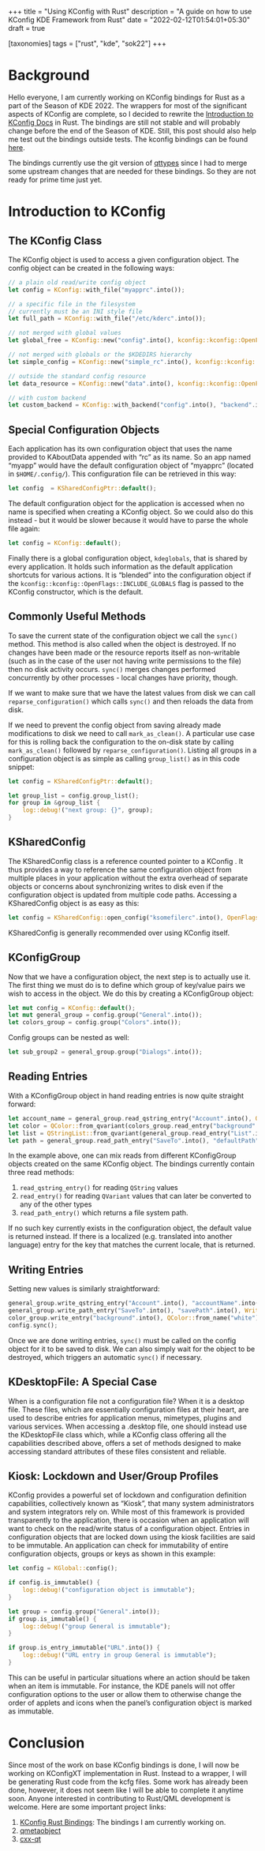 +++
title = "Using KConfig with Rust"
description = "A guide on how to use KConfig KDE Framework from Rust"
date = "2022-02-12T01:54:01+05:30"
draft = true

[taxonomies]
tags = ["rust", "kde", "sok22"]
+++

# Background

Hello everyone, I am currently working on KConfig bindings for Rust as a part of the Season of KDE 2022. The wrappers for most of the significant aspects of KConfig are complete, so I decided to rewrite the [Introduction to KConfig Docs](https://develop.kde.org/docs/use/configuration/introduction/) in Rust. The bindings are still not stable and will probably change before the end of the Season of KDE. Still, this post should also help me test out the bindings outside tests. The kconfig bindings can be found [here](https://invent.kde.org/oreki/kconfig-rs).

<!-- more -->

The bindings currently use the git version of [qttypes](https://github.com/woboq/qmetaobject-rs) since I had to merge some upstream changes that are needed for these bindings. So they are not ready for prime time just yet.

# Introduction to KConfig
## The KConfig Class

The KConfig object is used to access a given configuration object. The config object can be created in the following ways:

```rust
// a plain old read/write config object
let config = KConfig::with_file("myapprc".into());

// a specific file in the filesystem
// currently must be an INI style file
let full_path = KConfig::with_file("/etc/kderc".into());

// not merged with global values
let global_free = KConfig::new("config".into(), kconfig::kconfig::OpenFlags::NO_GLOBALS, qttypes::QStandardPathLocation::AppDataLocation);

// not merged with globals or the $KDEDIRS hierarchy
let simple_config = KConfig::new("simple_rc".into(), kconfig::kconfig::OpenFlags::SIMPLE_CONFIG, qttypes::QStandardPathLocation::AppDataLocation);

// outside the standard config resource
let data_resource = KConfig::new("data".into(), kconfig::kconfig::OpenFlags::SIMPLE_CONFIG, qttypes::QStandardPathLocation::AppDataLocation);

// with custom backend
let custom_backend = KConfig::with_backend("config".into(), "backend".into(), qttypes::QStandardPathLocation::AppDataLocation);
```

## Special Configuration Objects
Each application has its own configuration object that uses the name provided to KAboutData appended with “rc” as its name. So an app named “myapp” would have the default configuration object of “myapprc” (located in `$HOME/.config/`). This configuration file can be retrieved in this way:
```rust
let config  = KSharedConfigPtr::default();
```
The default configuration object for the application is accessed when no name is specified when creating a KConfig object. So we could also do this instead - but it would be slower because it would have to parse the whole file again:
```rust
let config = KConfig::default();
```
Finally there is a global configuration object, `kdeglobals`, that is shared by every application. It holds such information as the default application shortcuts for various actions. It is “blended” into the configuration object if the `kconfig::kconfig::OpenFlags::INCLUDE_GLOBALS` flag is passed to the KConfig constructor, which is the default.

## Commonly Useful Methods
To save the current state of the configuration object we call the `sync()` method. This method is also called when the object is destroyed. If no changes have been made or the resource reports itself as non-writable (such as in the case of the user not having write permissions to the file) then no disk activity occurs. `sync()` merges changes performed concurrently by other processes - local changes have priority, though.

If we want to make sure that we have the latest values from disk we can call `reparse_configuration()` which calls `sync()` and then reloads the data from disk.

If we need to prevent the config object from saving already made modifications to disk we need to call `mark_as_clean()`. A particular use case for this is rolling back the configuration to the on-disk state by calling `mark_as_clean()` followed by `reparse_configuration()`.
Listing all groups in a configuration object is as simple as calling `group_list()` as in this code snippet:
```rust
let config = KSharedConfigPtr::default();

let group_list = config.group_list();
for group in &group_list {
	log::debug!("next group: {}", group);
}
```

## KSharedConfig
The KSharedConfig class is a reference counted pointer to a KConfig . It thus provides a way to reference the same configuration object from multiple places in your application without the extra overhead of separate objects or concerns about synchronizing writes to disk even if the configuration object is updated from multiple code paths.
Accessing a KSharedConfig object is as easy as this:
```rust
let config = KSharedConfig::open_config("ksomefilerc".into(), OpenFlags::FULL_CONFIG, QStandardPathLocation::GenericConfigLocation);
```
KSharedConfig is generally recommended over using KConfig itself.

## KConfigGroup
Now that we have a configuration object, the next step is to actually use it. The first thing we must do is to define which group of key/value pairs we wish to access in the object. We do this by creating a KConfigGroup object:
```rust
let mut config = KConfig::default();
let mut general_group = config.group("General".into());
let colors_group = config.group("Colors".into());
```
Config groups can be nested as well:
```rust
let sub_group2 = general_group.group("Dialogs".into());
```

## Reading Entries
With a KConfigGroup object in hand reading entries is now quite straight forward:
```rust
let account_name = general_group.read_qstring_entry("Account".into(), QString::default());
let color = QColor::from_qvariant(colors_group.read_entry("background".into(), QColor::from(Qt::white).to_qvariant())).unwrap();
let list = QStringList::from_qvariant(general_group.read_entry("List".into(), QStringList::default()));
let path = general_group.read_path_entry("SaveTo".into(), "defaultPath".into());
```
In the example above, one can mix reads from different KConfigGroup objects created on the same KConfig object. The bindings currently contain three read methods:
1. `read_qstring_entry()` for reading `QString` values
2. `read_entry()` for reading `QVariant` values that can later be converted to any of the other types
3. `read_path_entry()` which returns a file system path.

If no such key currently exists in the configuration object, the default value is returned instead. If there is a localized (e.g. translated into another language) entry for the key that matches the current locale, that is returned.

## Writing Entries
Setting new values is similarly straightforward:
```rust
general_group.write_qstring_entry("Account".into(), "accountName".into(), WriteConfigFlags::NORMAL);
general_group.write_path_entry("SaveTo".into(), "savePath".into(), WriteConfigFlags::NORMAL);
color_group.write_entry("background".into(), QColor::from_name("white").into(), WriteConfigFlags::NORMAL);
config.sync();
```
Once we are done writing entries, `sync()` must be called on the config object for it to be saved to disk. We can also simply wait for the object to be destroyed, which triggers an automatic `sync()` if necessary.

## KDesktopFile: A Special Case
When is a configuration file not a configuration file? When it is a desktop file. These files, which are essentially configuration files at their heart, are used to describe entries for application menus, mimetypes, plugins and various services.
When accessing a .desktop file, one should instead use the KDesktopFile class which, while a KConfig class offering all the capabilities described above, offers a set of methods designed to make accessing standard attributes of these files consistent and reliable.

## Kiosk: Lockdown and User/Group Profiles
KConfig provides a powerful set of lockdown and configuration definition capabilities, collectively known as “Kiosk”, that many system administrators and system integrators rely on. While most of this framework is provided transparently to the application, there is occasion when an application will want to check on the read/write status of a configuration object.
Entries in configuration objects that are locked down using the kiosk facilities are said to be immutable. An application can check for immutability of entire configuration objects, groups or keys as shown in this example:
```rust
let config = KGlobal::config();

if config.is_immutable() {
    log::debug!("configuration object is immutable");
}

let group = config.group("General".into());
if group.is_immutable() {
    log::debug!("group General is immutable");
}

if group.is_entry_immutable("URL".into()) {
    log::debug!("URL entry in group General is immutable");
}
```
This can be useful in particular situations where an action should be taken when an item is immutable. For instance, the KDE panels will not offer configuration options to the user or allow them to otherwise change the order of applets and icons when the panel’s configuration object is marked as immutable.

# Conclusion
Since most of the work on base KConfig bindings is done, I will now be working on KConfigXT implementation in Rust. Instead to a wrapper, I will be generating Rust code from the kcfg files. Some work has already been done, however, it does not seem like I will be able to complete it anytime soon. Anyone interested in contributing to Rust/QML development is welcome. Here are some important project links:
1. [KConfig Rust Bindings](https://invent.kde.org/oreki/kconfig-rs): The bindings I am currently working on.
2. [qmetaobject](https://github.com/woboq/qmetaobject-rs)
3. [cxx-qt](https://github.com/KDAB/cxx-qt/)
